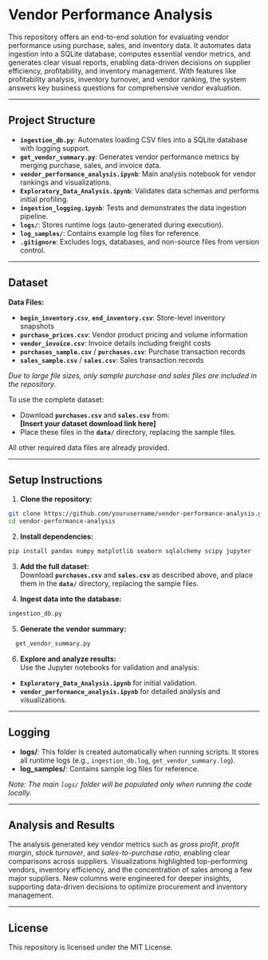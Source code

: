# Vendor Performance Analysis

This repository offers an end-to-end solution for evaluating vendor performance using purchase, sales, and inventory data. It automates data ingestion into a SQLite database, computes essential vendor metrics, and generates clear visual reports, enabling data-driven decisions on supplier efficiency, profitability, and inventory management. With features like profitability analysis, inventory turnover, and vendor ranking, the system answers key business questions for comprehensive vendor evaluation.

---

## Project Structure

- **`ingestion_db.py`**: Automates loading CSV files into a SQLite database with logging support.
- **`get_vendor_summary.py`**: Generates vendor performance metrics by merging purchase, sales, and invoice data.
- **`vendor_performance_analysis.ipynb`**: Main analysis notebook for vendor rankings and visualizations.
- **`Exploratory_Data_Analysis.ipynb`**: Validates data schemas and performs initial profiling.
- **`ingestion_logging.ipynb`**: Tests and demonstrates the data ingestion pipeline.
- **`logs/`**: Stores runtime logs (auto-generated during execution).
- **`log_samples/`**: Contains example log files for reference.
- **`.gitignore`**: Excludes logs, databases, and non-source files from version control.

---

## Dataset

**Data Files:**

- **`begin_inventory.csv`**, **`end_inventory.csv`**: Store-level inventory snapshots  
- **`purchase_prices.csv`**: Vendor product pricing and volume information  
- **`vendor_invoice.csv`**: Invoice details including freight costs  
- **`purchases_sample.csv`** / **`purchases.csv`**: Purchase transaction records  
- **`sales_sample.csv`** / **`sales.csv`**: Sales transaction records  

*Due to large file sizes, only sample purchase and sales files are included in the repository.*

To use the complete dataset:

- Download **`purchases.csv`** and **`sales.csv`** from:  
  **[Insert your dataset download link here]**
- Place these files in the **`data/`** directory, replacing the sample files.

All other required data files are already provided.

---

## Setup Instructions

1. **Clone the repository:**
   
 ```bash
git clone https://github.com/yourusername/vendor-performance-analysis.git
cd vendor-performance-analysis
   ```

2. **Install dependencies:**
 ```bash
pip install pandas numpy matplotlib seaborn sqlalchemy scipy jupyter
   ```
3. **Add the full dataset:**  
Download **`purchases.csv`** and **`sales.csv`** as described above, and place them in the **`data/`** directory, replacing the sample files.

4. **Ingest data into the database:**

 ```bash
ingestion_db.py
   ```

5. **Generate the vendor summary:**
   
 ```bash
   get_vendor_summary.py

   ```
6. **Explore and analyze results:**  
Use the Jupyter notebooks for validation and analysis:
- **`Exploratory_Data_Analysis.ipynb`** for initial validation.
- **`vendor_performance_analysis.ipynb`** for detailed analysis and visualizations.

---

## Logging

- **logs/**: This folder is created automatically when running scripts. It stores all runtime logs (e.g., `ingestion_db.log`, `get_vendor_summary.log`).
- **log_samples/**: Contains sample log files for reference.

*Note: The main `logs/` folder will be populated only when running the code locally.*

---

## Analysis and Results

The analysis generated key vendor metrics such as *gross profit*, *profit margin*, *stock turnover*, and *sales-to-purchase ratio*, enabling clear comparisons across suppliers. Visualizations highlighted top-performing vendors, inventory efficiency, and the concentration of sales among a few major suppliers. New columns were engineered for deeper insights, supporting data-driven decisions to optimize procurement and inventory management.

---

## License

This repository is licensed under the MIT License.


